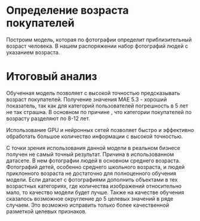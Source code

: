 # Определение возраста покупателей

 Построим модель, которая по фотографии определит приблизительный возраст человека. В нашем распоряжении набор фотографий людей с указанием возраста.

# Итоговый анализ

Обученная модель позволяет с высокой точностью предсказывать возраст покупателей. Получение значения МАЕ 5.3 - хороший показатель, так как для категорий пользователей погрешность в 5 лет не так страшна. В основном по причине , что категории покупателей по возрасту разделяют по 8-12 лет.

Использование GPU и нейронных сетей позволяет быстро и эффективно обработать большое количество информации с высокой точностью.

С точки зрения использования данной модели в реальном бизнесе получен не самый точный результат. Причина в использованном датасете. В нем фотографии людей в основном среднего возраста. Фотографий детей, особенно среднего школьного возраста, и людей приклонного возраста не достаточно для полноценного обучения модели. Если датасет с фотографиями дополнить объектами в тех возрастных категориях, где количества изображений относительно мало, то качество модели будет лучше. Также на качестве обучения сказалось возможное округление до 5 целевых значений в ряде случаем. Это возможно исправить только более качественной разметкой целевых признаков.
